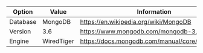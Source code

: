 | Option   | Value      | Information                                      |
| -------- | ---------- | ------------------------------------------------ |
| Database | MongoDB    | https://en.wikipedia.org/wiki/MongoDB            |
| Version  | 3.6        | https://www.mongodb.com/mongodb-3.6              |
| Engine   | WiredTiger | https://docs.mongodb.com/manual/core/wiredtiger/ |


